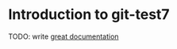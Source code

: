 # Introduction to git-test7

TODO: write [great documentation](http://jacobian.org/writing/what-to-write/)
